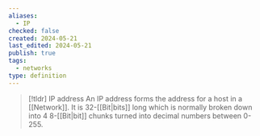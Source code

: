 ```yaml
---
aliases:
  - IP
checked: false
created: 2024-05-21
last_edited: 2024-05-21
publish: true
tags:
  - networks
type: definition
---
```

>[!tldr] IP address
> An IP address forms the address for a host in a [[Network]]. It is 32-[[Bit|bits]] long which is normally broken down into 4 8-[[Bit|bit]] chunks turned into decimal numbers between 0-255.

